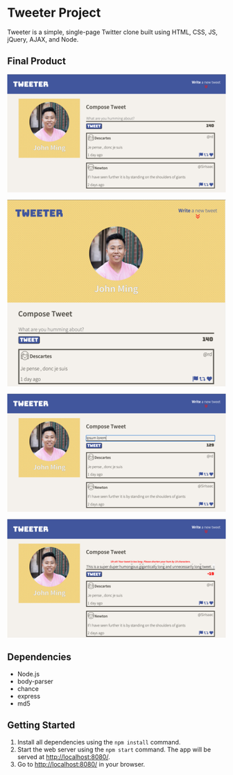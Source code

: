 # Tweeter Project

Tweeter is a simple, single-page Twitter clone built using HTML, CSS, JS, jQuery, AJAX, and Node.

## Final Product

!["Desktop View - 1025px or higher"](https://github.com/mrjohnming/tweeter/blob/master/docs/View-1025px-or-Higher.png)

!["Mobile View - 1024px or lower"](https://github.com/mrjohnming/tweeter/blob/master/docs/View-1024px-or-Lower.png)

!["Composing a Tweet"](https://github.com/mrjohnming/tweeter/blob/master/docs/Composing-Tweet.png)

!["Error Message - Tweet is >140 Characters"](https://github.com/mrjohnming/tweeter/blob/master/docs/Long-Tweet-Error.png)

## Dependencies

- Node.js
- body-parser
- chance
- express
-   md5

## Getting Started

1. Install all dependencies using the `npm install` command.
2. Start the web server using the `npm start` command. The app will be served at <http://localhost:8080/>.
3. Go to <http://localhost:8080/> in your browser.